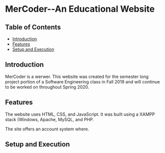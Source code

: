 # MerCoder--An Educational Website

## Table of Contents
* [Introduction](#introduction)
* [Features](#features)
* [Setup and Execution](#setup-and-execution)


## Introduction
MerCoder is a werwer. This website was created for the semester long project portion of a Software Engineering class in Fall 2019 and will continue to be worked on throughout Spring 2020. 


## Features
The website uses HTML, CSS, and JavaScript. It was built using a XAMPP stack (Windows, Apache, MySQL, and PHP. 

The site offers an account system where. 


## Setup and Execution

